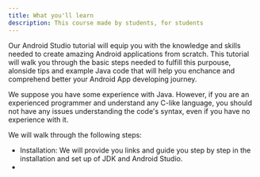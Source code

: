 ```yaml
---
title: What you'll learn 
description: This course made by students, for students 
---
```


Our Android Studio tutorial will equip you with the knowledge and skills needed to create amazing Android applications from scratch. This tutorial will walk you through the basic steps needed to fulfill this purpouse, alonside tips and example Java code that will help you enchance and comprehend better your Android App developing journey.

We suppose you have some experience with Java. However, if you are an experienced programmer and understand any C-like language, you should not have any issues understanding the code's syntax, even if you have no experience with it.

We will walk through the following steps:

* Installation: We will provide you links and guide you step by step in the installation and set up of JDK and Android Studio.
* 



